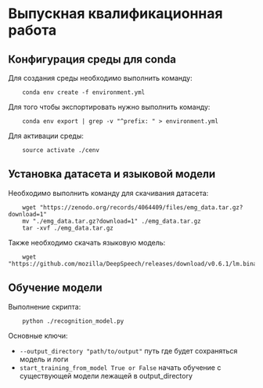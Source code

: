 # Выпускная квалификационная работа 

## Конфигурация среды для conda
Для создания среды необходимо выполнить команду:
```
    conda env create -f environment.yml
```
Для того чтобы экспортировать нужно выполнить команду:
```
    conda env export | grep -v "^prefix: " > environment.yml
```
Для активации среды:
```
    source activate ./cenv
```

## Установка датасета и языковой модели
Необходимо выполнить команду для скачивания датасета:
```
    wget "https://zenodo.org/records/4064409/files/emg_data.tar.gz?download=1"
    mv "./emg_data.tar.gz?download=1" ./emg_data.tar.gz
    tar -xvf ./emg_data.tar.gz
```
Также необходимо скачать языковую модель:
```
    wget "https://github.com/mozilla/DeepSpeech/releases/download/v0.6.1/lm.binary"
```

## Обучение модели
Выполнение скрипта:
```
    python ./recognition_model.py 
```

Основные ключи:
- ```--output_directory "path/to/output"``` путь где будет сохраняться модель и логи
- ```start_training_from_model True or False``` начать обучение с существующей модели лежащей в output_directory 
